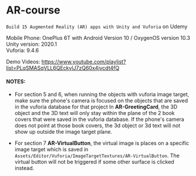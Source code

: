 # AR-course
`Build 15 Augmented Reality (AR) apps with Unity and Vuforia` on Udemy

Mobile Phone: OnePlus 6T with Android Version 10 / OxygenOS version 10.3  
Unity version: 2020.1  
Vuforia: 9.4.6  

Demo Videos: https://www.youtube.com/playlist?list=PLqSMASqVLL6QEckylJ7zQ60x4jvcdt4fQ

#### NOTES:
 - For section 5 and 6, when running the objects with vuforia image target, make sure the phone's camera is focused on the objects that are saved in the vuforia database for that project
 In <b>AR-GreetingCard</b>, the 3D object and the 3D text will only stay within the plane of the 2 book covers that were saved in the vuforia database. If the phone's camera does not point at those book covers, the 3d object or 3d text will not show up outside the image target plane.

  - For section 7 <b>AR-VirtualButton</b>, the virtual image is places on a specific image target which is saved in `Assets/Editor/Vuforia/ImageTargetTextures/AR-VirtualButton`. The virtual button will not be triggered if some other surface is clicked instead. 
